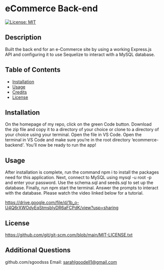 # eCommerce Back-end
  [![License: MIT](https://img.shields.io/badge/License-MIT-yellow.svg)](https://opensource.org/licenses/MIT)

  ## Description

  Built the back end for an e-Commerce site by using a working Express.js API and configuring it to use Sequelize to interact with a MySQL database.

  ## Table of Contents 

  - [Installation](#installation)
  - [Usage](#usage)
  - [Credits](#credits)
  - [License](#license)

  ## Installation
  On the homepage of my repo, click on the green Code button. Download the zip file and copy it to a directory of your choice or clone to a directory of your choice using your terminal. Open the file in VS Code. Open the terminal in VS Code and make sure you’re in the root directory ‘ecommerce-backend'. You’ll now be ready to run the app!

  ## Usage
  After installation is complete, run the command npm i to install the packages need for this application. Next, connect to MySQL using mysql -u root -p and enter your password. Use the schema.sql and seeds.sql to set up the database. Finally, run npm start the terminal. Answer the prompts to interact with the database. Please watch the video linked below for a tutorial.

  https://drive.google.com/file/d/1b_o-U4Q6rXWOdyEqStmsblyDR6aFCPdK/view?usp=sharing

  ## License
  https://github.com/git/git-scm.com/blob/main/MIT-LICENSE.txt

  ## Additional Questions
  github.com/sgoodsss
  Email: sarahlgoodell1@gmail.com
